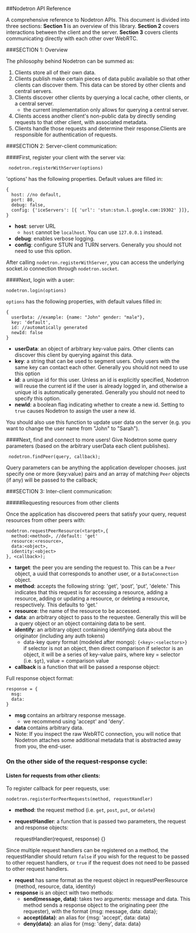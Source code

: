 ##Nodetron API Reference

A comprehensive reference to Nodetron APIs.  This document is divided into three sections: __Section 1__ is an overview of this library. __Section 2__ covers interactions between the client and the server.  __Section 3__ covers clients communicating directly with each other over WebRTC.

###SECTION 1: Overview

The philosophy behind Nodetron can be summed as:

1. Clients store all of their own data.
2. Clients publish make certain pieces of data public available so that other clients can discover them. This data can be stored by other clients and central servers.
3. Clients discover other clients by querying a local cache, other clients, or a central server.
    * the current implementation only allows for querying a central server.
4. Clients access another client's non-public data by directly sending requests to that other client, with associated metadata.
5. Clients handle those requests and determine their response.Clients are responsible for authentication of requests.

###SECTION 2: Server-client communication:

####First, register your client with the server via:

     nodetron.registerWithServer(options)

'options' has the following properties. Default values are filled in:

    {
      host: //no default,
      port: 80,
      debug: false,
      config: {'iceServers': [{ 'url': 'stun:stun.l.google.com:19302' }]},
    }

* __host__: server URL
    * `host` cannot be `localhost`. You can use `127.0.0.1` instead.
* __debug__: enables verbose logging.
* __config__: configure STUN and TURN servers. Generally you should not need to use this option.

After calling `nodetron.registerWithServer`, you can access the underlying socket.io connection through `nodetron.socket`.

####Next, login with a user:

    nodetron.login(options)

`options` has the following properties, with default values filled in:

    {
      userData: //example: {name: "John" gender: "male"},
      key: 'default',
      id: //automatically generated
      newId: false
    }

* __userData__: an object of arbitrary key-value pairs. Other clients can discover this client by querying against this data.
* __key__: a string that can be used to segment users. Only users with the same key can contact each other. Generally you should not need to use this option
* __id__: a unique id for this user. Unless an id is explicitly specified, Nodetron will reuse the current id if the user is already logged in, and otherwise a unique id is automatically generated. Generally you should not need to specify this option.
* __newId__: a boolean flag indicating whether to create a new id. Setting to `true` causes Nodetron to assign the user a new id.

You should also use this function to update user data on the server (e.g. you want to change the user name from "John" to "Sarah").

####Next, find and connect to more users!
Give Nodetron some query parameters (based on the arbitrary userData each client publishes).

     nodetron.findPeer(query, callback);

Query parameters can be anything the application developer chooses.  just specify one or more {key:value} pairs and an array of matching `Peer` objects (if any) will be passed to the callback;

###SECTION 3: Inter-client communication:

#####Requesting resources from other clients

Once the application has discovered peers that satisfy your query, request resources from other peers with:

    nodetron.requestPeerResource(<target>,{
      method:<method>, //default: 'get'
      resource:<resource>,
      data:<object>,
      identity:<object>
    }, <callback>);

* __target__: the peer you are sending the request to. This can be a `Peer` object, a uuid that corresponds to another user, or a `DataConnection` object.
* __method__: accepts the following string: 'get', 'post', 'put', 'delete.' This indicates that this request is for accessing a resource, adding a resource, adding or updating a resource, or deleting a resource, respectively. This defaults to 'get.'
* __resource__: the name of the resource to be accessed.
* __data__: an arbitrary object to pass to the requestee. Generally this will be a query object or an object containing data to be sent.
* __identify__: an arbitrary object containing identifying data about the originator (including any auth tokens)
    * data-key query format (modeled after mongo): `{<key>:<selectors>}`
    if selector is not an object, then direct comparison
    if selector is an object, it will be a series of key-value pairs, where key = selector (i.e. `$gt`), value = comparison value
* __callback__ is a function that will be passed a response object:

Full response object format:

    response = {
      msg:
      data:
    }

* __msg__ contains an arbitrary response message.
    * we recommend using 'accept' and 'deny'.
* __data__ contains arbitrary data.
* Note: If you inspect the raw WebRTC connection, you will notice that Nodetron attaches some additional metadata that is abstracted away from you, the end-user.

### On the other side of the request-response cycle:
#### Listen for requests from other clients:

To register callback for peer requests, use:

    nodetron.registerForPeerRequests(method, requestHandler)

* __method__: the request method (i.e. `get`, `post`, `put`, or `delete`)
* __requestHandler__: a function that is passed two parameters, the request and response objects:

    requestHandler(request, response) {}

Since multiple request handlers can be registered on a method, the requestHandler should return `false` if you wish for the request to be passed to other request handlers, or `true` if the request does not need to be passed to other request handlers.

* __request__ has same format as the request object in requestPeerResource (method, resource, data, identity)
* __response__ is an object with two methods:
    * __send(message, data)__: takes two arguments: message and data. This method sends a response object to the originating peer (the requester), with the format {msg: message, data: data};
    * __accept(data)__: an alias for {msg: 'accept', data: data}
    * __deny(data)__: an alias for {msg: 'deny', data: data}
